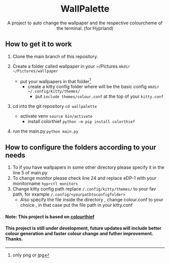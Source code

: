 <div align='center'>
  <h1>WallPalette</h1>
  <p>A project to auto change the wallpaper and the respective colourcheme of the terminal. (for Hyprland)</p>
</div>

## How to get it to work

1. Clone the main branch of this repository. 
2. Create a folder called wallpaper in your ~/Pictures ```mkdir ~/Pictures/wallpaper```
   - put your wallpapers in that folder[^1]
     - create a kitty config folder where will be the basic config ```mkdir ~/.config/kitty/themes/```
       - put ```include themes/colour.conf``` at the top of your ```kitty.conf```

3. cd into the git repository ```cd wallpalette```
   - activate venv ```source bin/activate```
     - install colorthief ```python -m pip install colorthief```
5. run the main.py ```python main.py```

[^1]: only png or jpg

## How to configure the folders according to your needs

1. To if you have wallpapers in some other directory please specify it in the line 5 of main.py
2. To change monitor please check line 24 and replace eDP-1 with your monitorname ```hyprctl monitors```
3. Change kitty config path replace ```/.config/kitty/themes/``` to your fav path, for example ```/.config/<yourpathtoconfigfolder>``` 
    - Also specify the file inside the directory , change colour.conf to your choice , in that case put the file path in your kitty.conf


#### Note: This project is based on [colourthief](https://github.com/fengsp/color-thief-py)

#### This project is still under development, future updates will include better colour generation and faster colour change and futher improvement. Thanks.  
